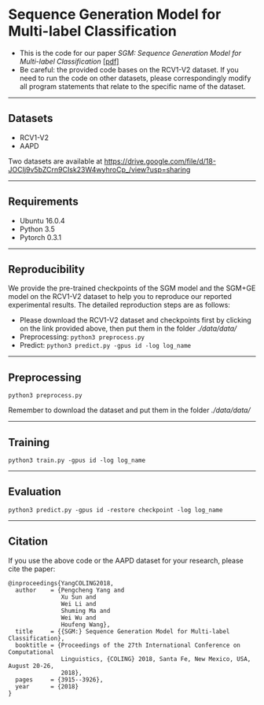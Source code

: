 # Sequence Generation Model for Multi-label Classification
- This is the code for our paper *SGM: Sequence Generation Model for Multi-label Classification* [[pdf]](https://arxiv.org/abs/1806.04822)
- Be careful: the provided code bases on the RCV1-V2 dataset. If you need to run the code on other datasets, please correspondingly modify all program statements that relate to the specific name of the dataset.

***********************************************************

## Datasets
* RCV1-V2
* AAPD

Two datasets are available at https://drive.google.com/file/d/18-JOCIj9v5bZCrn9CIsk23W4wyhroCp_/view?usp=sharing

***************************************************************

## Requirements
* Ubuntu 16.0.4
* Python 3.5
* Pytorch 0.3.1

***************************************************************

## Reproducibility
We provide the pre-trained checkpoints of the SGM model and the SGM+GE model on the RCV1-V2 dataset to help you to reproduce our reported experimental results. The detailed reproduction steps are as follows:

- Please download the RCV1-V2 dataset and checkpoints first by clicking on the link provided above, then put them in the folder *./data/data/*
- Preprocessing: ```python3 preprocess.py ```
- Predict: ```python3 predict.py -gpus id -log log_name```

***************************************************************

## Preprocessing
```
python3 preprocess.py 
```
Remember to download the dataset and put them in the folder *./data/data/*

***************************************************************

## Training
```
python3 train.py -gpus id -log log_name
```

****************************************************************

## Evaluation
```
python3 predict.py -gpus id -restore checkpoint -log log_name
```

*******************************************************************

## Citation
If you use the above code or the AAPD dataset for your research, please cite the paper:

```
@inproceedings{YangCOLING2018,
  author    = {Pengcheng Yang and
               Xu Sun and
               Wei Li and
               Shuming Ma and
               Wei Wu and
               Houfeng Wang},
  title     = {{SGM:} Sequence Generation Model for Multi-label Classification},
  booktitle = {Proceedings of the 27th International Conference on Computational
               Linguistics, {COLING} 2018, Santa Fe, New Mexico, USA, August 20-26,
               2018},
  pages     = {3915--3926},
  year      = {2018}
}
```
